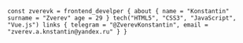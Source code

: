 `const zverevk = frontend_develper {
    about {
        name = "Konstantin"
        surname = "Zverev"
        age = 29
    }
    tech("HTML5", "CSS3", "JavaScript", "Vue.js")
    links {
        telegram = "@ZverevKonstantin",
        email = "zverev.a.knstantin@yandex.ru"
    }
}
`

